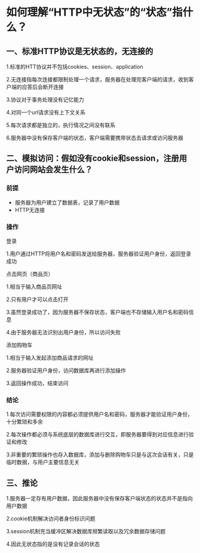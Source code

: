 # 如何理解“HTTP中无状态”的“状态”指什么？



## 一、标准HTTP协议是无状态的，无连接的

1.标准的HTT协议并不包括cookies、session、application

2.无连接指每次连接都限制处理一个请求，服务器在处理完客户端的请求，收到客户端的应答后会断开连接

3.协议对于事务处理没有记忆能力

4.对同一个url请求没有上下文关系

5.每次请求都是独立的，执行情况之间没有联系

6.服务器中没有保存客户端的状态，客户端需要携带状态去请求或访问服务器

## 二、模拟访问：假如没有cookie和session，注册用户访问网站会发生什么？

### 前提

- 服务器为用户建立了数据表，记录了用户数据
- HTTP无连接

### 操作

登录

1.用户通过HTTP将用户名和密码发送给服务器，服务器验证用户身份，返回登录成功

点击网页（商品页）

1.相当于输入商品页网址

2.只有用户才可以点击打开

3.虽然登录成功了，因为服务器不保存状态，客户端也不存储输入用户名和密码信息

4.由于服务器无法识别出用户身份，所以访问失败

添加购物车

1.相当于输入发起添加商品请求的网址

2.服务器验证用户身份，访问数据库再进行添加操作

3.返回操作成功，结束访问

### 结论

1.每次访问需要权限的内容都必须提供用户名和密码，服务器才能验证用户身份，十分繁琐和多余

2.每次操作都必须与系统底层的数据库进行交互，即服务器要得到对应信息进行验证和修改

3.非重要的繁琐操作也存入数据库，添加与删除购物车只是与这次会话有关，只是临时数据，与用户主要信息无关

## 三、推论

1.服务器一定存有用户数据，因此服务器中没有保存客户端状态的状态并不是指向用户数据

2.cookie机制解决访问者身份标识问题

3.session机制充当缓冲区解决数据库频繁读取以及冗余数据存储问题

4.因此无状态指的是没有记录会话的状态






